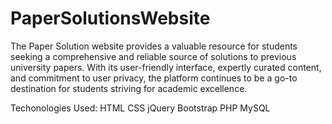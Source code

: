 # PaperSolutionsWebsite

 The Paper Solution website provides a valuable resource for students seeking a comprehensive and reliable source of solutions to previous university papers.
 With its user-friendly interface, expertly curated content, and commitment to user privacy, the platform continues to be a go-to destination for students striving
 for academic excellence.

 Techonologies Used:
 HTML
 CSS
 jQuery
 Bootstrap
 PHP
 MySQL
